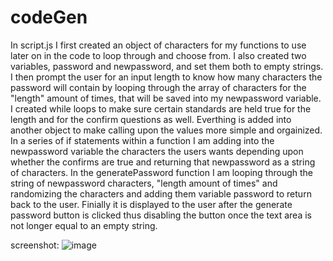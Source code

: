 # codeGen
In script.js I first created an object of characters for my functions to use later on in the code to loop through and choose from. I also created two variables, password and newpassword, and set them both to empty strings. I then prompt the user for an input length to know how many characters the password will contain by looping through the array of characters for the "length" amount of times, that will be saved into my newpassword variable. I created while loops to make sure certain standards are held true for the length and for the confirm questions as well. Everthing is added into another object to make calling upon the values more simple and orgainized. In a series of if statements within a function I am adding into the newpassword variable the characters the users wants depending upon whether the confirms are true and returning that newpassword as a string of characters. In the generatePassword function I am looping through the string of newpassword characters, "length amount of times" and randomizing the characters and adding them variable password to return back to the user. Finially it is displayed to the user after the generate password button is clicked thus disabling the button once the text area is not longer equal to an empty string.


screenshot:  ![image](https://user-images.githubusercontent.com/69410816/95018951-9ef53900-0630-11eb-9cf4-5c375b5fcad4.png)